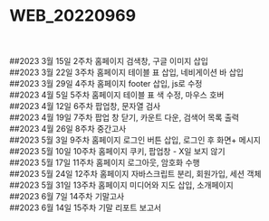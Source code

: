 # WEB_20220969
 <br> <br>
##2023 3월 15일 2주차 홈페이지 검색창, 구글 이미지 삽입
 <br>
##2023 3월 22일 3주차 홈페이지 테이블 표 삽입, 네비게이션 바 삽입
  <br>
##2023 3월 29일 4주차 홈페이지 footer 삽입, js로 수정
  <br>
##2023 4월 5일 5주차 홈페이지 테이블 표 색 수정, 마우스 호버
  <br>
##2023 4월 12일 6주차 팝업창, 문자열 검사
  <br>
##2023 4월 19일 7주차 팝업 창 닫기, 카운트 다운, 검색어 목록 출력
  <br>
##2023 4월 26일 8주차 중간고사
  <br>
##2023 5월 3일 9주차 홈페이지 로그인 버튼 삽입, 로그인 후 화면+ 메시지
  <br>
##2023 5월 10일 10주차 홈페이지 쿠키, 팝업창 - X일 보지 않기
  <br>
##2023 5월 17일 11주차 홈페이지 로그아웃, 암호화 수행
  <br>
##2023 5월 24일 12주차 홈페이지 자바스크립트 분리, 회원가입, 세션 객체
  <br>
##2023 5월 31일 13주차 홈페이지 미디어와 지도 삽입, 소개페이지
  <br>
##2023 6월 7일 14주차 기말고사
  <br>
##2023 6월 14일 15주차 기말 리포트 보고서
 </div>
